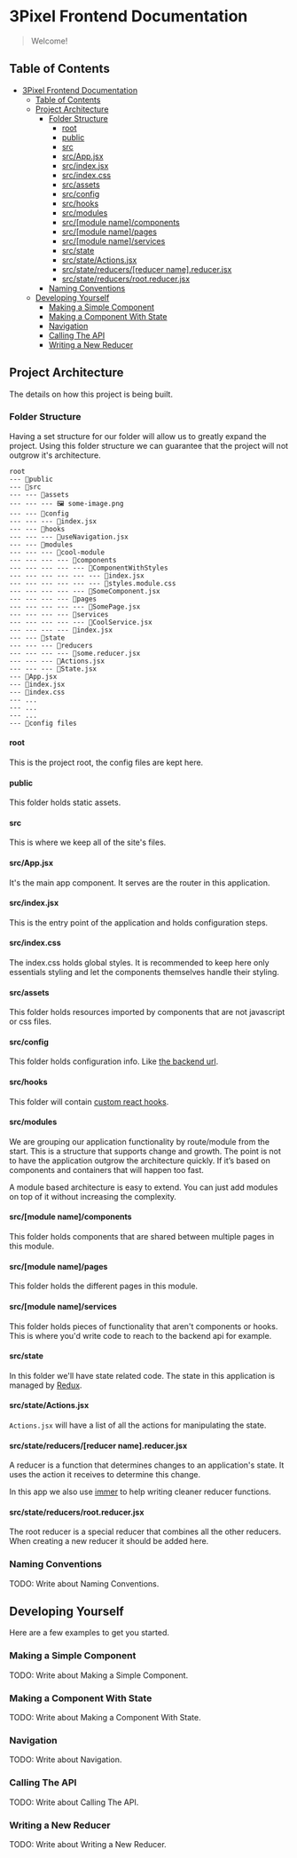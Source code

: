 # 3Pixel Frontend Documentation

> Welcome!

## Table of Contents

- [3Pixel Frontend Documentation](#3pixel-frontend-documentation)
  - [Table of Contents](#table-of-contents)
  - [Project Architecture](#project-architecture)
    - [Folder Structure](#folder-structure)
      - [root](#root)
      - [public](#public)
      - [src](#src)
      - [src/App.jsx](#srcappjsx)
      - [src/index.jsx](#srcindexjsx)
      - [src/index.css](#srcindexcss)
      - [src/assets](#srcassets)
      - [src/config](#srcconfig)
      - [src/hooks](#srchooks)
      - [src/modules](#srcmodules)
      - [src/[module name]/components](#srcmodule-namecomponents)
      - [src/[module name]/pages](#srcmodule-namepages)
      - [src/[module name]/services](#srcmodule-nameservices)
      - [src/state](#srcstate)
      - [src/state/Actions.jsx](#srcstateactionsjsx)
      - [src/state/reducers/[reducer name].reducer.jsx](#srcstatereducersreducer-namereducerjsx)
      - [src/state/reducers/root.reducer.jsx](#srcstatereducersrootreducerjsx)
    - [Naming Conventions](#naming-conventions)
  - [Developing Yourself](#developing-yourself)
    - [Making a Simple Component](#making-a-simple-component)
    - [Making a Component With State](#making-a-component-with-state)
    - [Navigation](#navigation)
    - [Calling The API](#calling-the-api)
    - [Writing a New Reducer](#writing-a-new-reducer)

## Project Architecture

The details on how this project is being built.

### Folder Structure

Having a set structure for our folder will allow us to greatly expand the project. Using this folder structure we can guarantee that the project will not outgrow it's architecture.

    root
    --- 📁public
    --- 📁src
    --- --- 📁assets
    --- --- --- 🖼 some-image.png
    --- --- 📁config
    --- --- --- 🧊index.jsx
    --- --- 📁hooks
    --- --- --- 🧊useNavigation.jsx
    --- --- 📁modules
    --- --- --- 📁cool-module
    --- --- --- --- 📁components
    --- --- --- --- --- 📁ComponentWithStyles
    --- --- --- --- --- --- 🧊index.jsx
    --- --- --- --- --- --- 🎨styles.module.css
    --- --- --- --- --- 🧊SomeComponent.jsx
    --- --- --- --- 📁pages
    --- --- --- --- --- 🧊SomePage.jsx
    --- --- --- --- 📁services
    --- --- --- --- --- 🧊CoolService.jsx
    --- --- --- --- 🧊index.jsx
    --- --- 📁state
    --- --- --- 📁reducers
    --- --- --- --- 🧊some.reducer.jsx
    --- --- --- 🧊Actions.jsx
    --- --- --- 🧊State.jsx
    --- 🧊App.jsx
    --- 🧊index.jsx
    --- 🎨index.css
    --- ...
    --- ...
    --- ...
    --- 🔨config files

#### root

This is the project root, the config files are kept here.

#### public

This folder holds static assets.

#### src

This is where we keep all of the site's files.

#### src/App.jsx

It's the main app component. It serves are the router in this application.

#### src/index.jsx

This is the entry point of the application and holds configuration steps.

#### src/index.css

The index.css holds global styles. It is recommended to keep here only essentials styling and let the components themselves handle their styling.

#### src/assets

This folder holds resources imported by components that are not javascript or css files.

#### src/config

This folder holds configuration info. Like [the backend url](https://github.com/3Pixel-Organization/website-backend).

#### src/hooks

This folder will contain [custom react hooks](https://reactjs.org/docs/hooks-custom.html#extracting-a-custom-hook).

#### src/modules

We are grouping our application functionality by route/module from the start. This is a structure that supports change and growth. The point is not to have the application outgrow the architecture quickly. If it’s based on components and containers that will happen too fast.

A module based architecture is easy to extend. You can just add modules on top of it without increasing the complexity.

#### src/[module name]/components

This folder holds components that are shared between multiple pages in this module.

#### src/[module name]/pages

This folder holds the different pages in this module.

#### src/[module name]/services

This folder holds pieces of functionality that aren't components or hooks. This is where you'd write code to reach to the backend api for example.

#### src/state

In this folder we'll have state related code. The state in this application is managed by [Redux](https://redux.js.org/).

#### src/state/Actions.jsx

`Actions.jsx` will have a list of all the actions for manipulating the state.

#### src/state/reducers/[reducer name].reducer.jsx

A reducer is a function that determines changes to an application's state. It uses the action it receives to determine this change.

In this app we also use [immer](https://immerjs.github.io/immer/docs/introduction) to help writing cleaner reducer functions.

#### src/state/reducers/root.reducer.jsx

The root reducer is a special reducer that combines all the other reducers. When creating a new reducer it should be added here.

### Naming Conventions

TODO: Write about Naming Conventions.

## Developing Yourself

Here are a few examples to get you started.

### Making a Simple Component

TODO: Write about Making a Simple Component.

### Making a Component With State

TODO: Write about Making a Component With State.

### Navigation

TODO: Write about Navigation.

### Calling The API

TODO: Write about Calling The API.

### Writing a New Reducer

TODO: Write about Writing a New Reducer.

